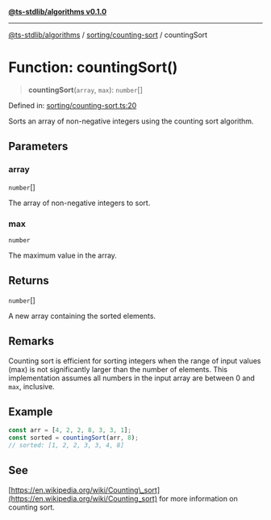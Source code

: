 [**@ts-stdlib/algorithms v0.1.0**](../../../README.md)

***

[@ts-stdlib/algorithms](../../../README.md) / [sorting/counting-sort](../README.md) / countingSort

# Function: countingSort()

> **countingSort**(`array`, `max`): `number`[]

Defined in: [sorting/counting-sort.ts:20](https://github.com/gabaudette/ts-stdlib/blob/8e7816af16ba99a04cff637dfff9fab2e1e392d8/packages/algorithms/src/sorting/counting-sort.ts#L20)

Sorts an array of non-negative integers using the counting sort algorithm.

## Parameters

### array

`number`[]

The array of non-negative integers to sort.

### max

`number`

The maximum value in the array.

## Returns

`number`[]

A new array containing the sorted elements.

## Remarks

Counting sort is efficient for sorting integers when the range of input values (max) is not significantly larger than the number of elements.
This implementation assumes all numbers in the input array are between 0 and `max`, inclusive.

## Example

```typescript
const arr = [4, 2, 2, 8, 3, 3, 1];
const sorted = countingSort(arr, 8);
// sorted: [1, 2, 2, 3, 3, 4, 8]
```

## See

[https://en.wikipedia.org/wiki/Counting\_sort](https://en.wikipedia.org/wiki/Counting_sort) for more information on counting sort.
